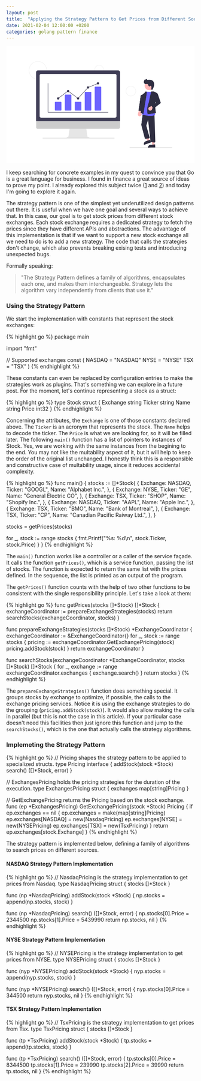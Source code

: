 ```yaml
---
layout: post
title:  "Applying the Strategy Pattern to Get Prices from Different Sources in Go"
date: 2021-02-04 12:00:00 +0200
categories: golang pattern finance
---
```


![Stock Prices](/images/posts/golang-strategy-pattern.png)

I keep searching for concrete examples in my quest to convince you that Go is a great language for business. I found in finance a great source of ideas to prove my point. I already explored this subject twice ([1](https://www.hildeberto.com/2020/04/dealing-with-money.html) and [2](https://www.hildeberto.com/2021/01/azure-function-golang.html)) and today I'm going to explore it again.

<!-- more -->

The strategy pattern is one of the simplest yet underutilized design patterns out there. It is useful when we have one goal and several ways to achieve that. In this case, our goal is to get stock prices from different stock exchanges. Each stock exchange requires a dedicated strategy to fetch the prices since they have different APIs and abstractions. The advantage of this implementation is that if we want to support a new stock exchange all we need to do is to add a new strategy. The code that calls the strategies don't change, which also prevents breaking exising tests and introducing unexpected bugs.

Formally speaking:
> "The Strategy Pattern defines a family of algorithms, encapsulates each one, and makes them interchangeable. Strategy lets the algorithm vary independently from clients that use it."

### Using the Strategy Pattern

We start the implementation with constants that represent the stock exchanges:

{% highlight go %}
package main

import "fmt"

// Supported exchanges
const (
  NASDAQ = "NASDAQ"
  NYSE   = "NYSE"
  TSX    = "TSX"
)
{% endhighlight %}

These constants can even be replaced by configuration entries to make the strategies work as plugins. That's something we can explore in a future post. For the moment, let's continue representing a stock as a struct:

{% highlight go %}
type Stock struct {
  Exchange string
  Ticker   string
  Name     string
  Price    int32
}
{% endhighlight %}

Concerning the attributes, the `Exchange` is one of those constants declared above. The `Ticker` is an acronym that represents the stock. The `Name` helps to decode the ticker. The `Price` is what we are looking for, so it will be filled later. The following `main()` function has a list of pointers to instances of Stock. Yes, we are working with the same instances from the begining to the end. You may not like the multability aspect of it, but it will help to keep the order of the original list unchanged. I honestly think this is a responsible and constructive case of multability usage, since it reduces accidental complexity.

{% highlight go %}
func main() {
  stocks := []*Stock{
    {
      Exchange: NASDAQ,
      Ticker:   "GOOGL",
      Name:     "Alphabet Inc.",
    }, {
      Exchange: NYSE,
      Ticker:   "GE",
      Name:     "General Electric CO",
    }, {
      Exchange: TSX,
      Ticker:   "SHOP",
      Name:     "Shopify Inc.", 
    }, {
      Exchange: NASDAQ,
      Ticker:   "AAPL",
      Name:     "Apple Inc.",
    }, {
      Exchange: TSX,
      Ticker:   "BMO",
      Name:     "Bank of Montreal",
    }, {
      Exchange: TSX,
      Ticker:   "CP",
      Name:     "Canadian Pacific Raiway Ltd.",
    },
  }

  stocks = getPrices(stocks)

  for _, stock := range stocks {
    fmt.Printf("%s: %d\n", stock.Ticker, stock.Price)
  }
}
{% endhighlight %}

The `main()` function works like a controller or a caller of the service façade. It calls the function `getPrices()`, which is a service function, passing the list of stocks. The function is expected to return the same list with the prices defined. In the sequence, the list is printed as an output of the program. 

The `getPrices()` function counts with the help of two other functions to be consistent with the single responsibility principle. Let's take a look at them:

{% highlight go %}
func getPrices(stocks []*Stock) []*Stock {
  exchangeCoordinator := prepareExchangeStrategies(stocks)
  return searchStocks(exchangeCoordinator, stocks)
}

func prepareExchangeStrategies(stocks []*Stock) *ExchangeCoordinator {
  exchangeCoordinator := &ExchangeCoordinator{}
  for _, stock := range stocks {
    pricing := exchangeCoordinator.GetExchangePricing(stock)
    pricing.addStock(stock)
  }
  return exchangeCoordinator
}

func searchStocks(exchangeCoordinator *ExchangeCoordinator, stocks []*Stock) []*Stock {
  for _, exchange := range exchangeCoordinator.exchanges {
    exchange.search()
  }
  return stocks
}
{% endhighlight %}

The `prepareExchangeStrategies()` function does something special. It groups stocks by exchange to optimize, if possible, the calls to the exchange pricing services. Notice it is using the exchange strategies to do the grouping (`pricing.addStock(stock)`). It would also allow making the calls in parallel (but this is not the case in this article). If your particular case doesn't need this facilities then just ignore this function and jump to the `searchStocks()`, which is the one that actually calls the strategy algorithms.

### Implemeting the Strategy Pattern

{% highlight go %}
// Pricing shapes the strategy pattern to be applied to specialized structs.
type Pricing interface {
  addStock(stock *Stock)
  search() ([]*Stock, error)
}

// ExchangesPricing holds the pricing strategies for the duration of the execution.
type ExchangesPricing struct {
  exchanges map[string]Pricing
}

// GetExchangePricing returns the Pricing based on the stock exchange.
func (ep *ExchangesPricing) GetExchangePricing(stock *Stock) Pricing {
  if ep.exchanges == nil {
    ep.exchanges = make(map[string]Pricing)
    ep.exchanges[NASDAQ] = new(NasdaqPricing)
    ep.exchanges[NYSE] = new(NYSEPricing)
    ep.exchanges[TSX] = new(TsxPricing)
  }
  return ep.exchanges[stock.Exchange]
}
{% endhighlight %}

The strategy pattern is implemented below, defining a family of algorithms to search prices on different sources.

#### NASDAQ Strategy Pattern Implementation

{% highlight go %}
// NasdaqPricing is the strategy implementation to get prices from Nasdaq.
type NasdaqPricing struct {
  stocks []*Stock
}

func (np *NasdaqPricing) addStock(stock *Stock) {
  np.stocks = append(np.stocks, stock)
}

func (np *NasdaqPricing) search() ([]*Stock, error) {
  np.stocks[0].Price = 2344500
  np.stocks[1].Price = 5439990
  return np.stocks, nil
}
{% endhighlight %}

#### NYSE Strategy Pattern Implementation

{% highlight go %}
// NYSEPricing is the strategy implementation to get prices from NYSE.
type NYSEPricing struct {
  stocks []*Stock
}

func (nyp *NYSEPricing) addStock(stock *Stock) {
  nyp.stocks = append(nyp.stocks, stock)
}

func (nyp *NYSEPricing) search() ([]*Stock, error) {
  nyp.stocks[0].Price = 344500
  return nyp.stocks, nil
}
{% endhighlight %}

#### TSX Strategy Pattern Implementation

{% highlight go %}
// TsxPricing is the strategy implementation to get prices from Tsx.
type TsxPricing struct {
  stocks []*Stock
}

func (tp *TsxPricing) addStock(stock *Stock) {
  tp.stocks = append(tp.stocks, stock)
}

func (tp *TsxPricing) search() ([]*Stock, error) {
  tp.stocks[0].Price = 8344500
  tp.stocks[1].Price = 239990
  tp.stocks[2].Price = 39990
  return tp.stocks, nil
}
{% endhighlight %}